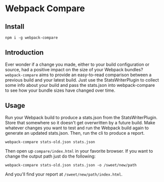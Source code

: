 # Webpack Compare

## Install
`npm i -g webpack-compare`

## Introduction
Ever wonder if a change you made, either to your build configuration or source, had a positive impact on the size of your Webpack bundles?  `webpack-compare` aims to provide an easy-to-read comparison between a previous build and your latest build.  Just use the StatsWriterPlugin to collect some info about your build and pass the stats.json into webpack-compare to see how your bundle sizes have changed over time.

## Usage
Run your Webpack build to produce a stats.json from the StatsWriterPlugin.  Store that somewhere so it doesn't get overwritten by a future build.  Make whatever changes you want to test and run the Webpack build again to generate an updated stats.json.  Then, run the cli to produce a report.

`webpack-compare stats-old.json stats.json`

Then open up `compare/index.html` in your favorite browser.  If you want to change the output path just do the following:

`webpack-compare stats-old.json stats.json -o /sweet/new/path`

And you'll find your report at `/sweet/new/path/index.html`.
